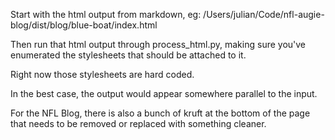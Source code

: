 Start with the html output from markdown, eg: /Users/julian/Code/nfl-augie-blog/dist/blog/blue-boat/index.html

Then run that html output through process_html.py, making sure you've enumerated the stylesheets that should be attached to it.

Right now those stylesheets are hard coded.

In the best case, the output would appear somewhere parallel to the input.

For the NFL Blog, there is also a bunch of kruft at the bottom of the page that needs to be removed or replaced with something cleaner.
